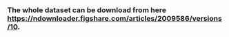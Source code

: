 ### The whole dataset can be download from here https://ndownloader.figshare.com/articles/2009586/versions/10. 
